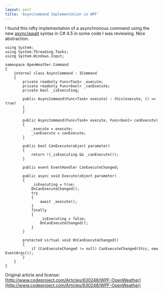 ```yaml
---
layout: post
title: 'AsyncCommand Implementation in WPF'
---
```

I found this nifty implementation of a asynchronous command using the new [async/await](http://msdn.microsoft.com/en-us/library/vstudio/hh191443.aspx) syntax in C# 4.5 in some code I was reviewing. Nice abstraction.
    
    using System;  
    using System.Threading.Tasks;  
    using System.Windows.Input;  
      
    namespace OpenWeather.Command  
    {  
        internal class AsyncCommand : ICommand  
        {  
            private readonly Func<Task> _execute;  
            private readonly Func<bool> _canExecute;  
            private bool _isExecuting;  
      
            public AsyncCommand(Func<Task> execute) : this(execute, () => true)  
            {  
            }  
      
            public AsyncCommand(Func<Task> execute, Func<bool> canExecute)  
            {  
                _execute = execute;  
                _canExecute = canExecute;  
            }  
      
            public bool CanExecute(object parameter)  
            {  
                return !(_isExecuting && _canExecute());  
            }  
      
            public event EventHandler CanExecuteChanged;  
      
            public async void Execute(object parameter)  
            {  
                _isExecuting = true;  
                OnCanExecuteChanged();  
                try  
                {  
                    await _execute();  
                }  
                finally  
                {  
                    _isExecuting = false;  
                    OnCanExecuteChanged();  
                }  
            }  
      
            protected virtual void OnCanExecuteChanged()  
            {  
                if (CanExecuteChanged != null) CanExecuteChanged(this, new EventArgs());  
            }  
        }  
    }

  


Original article and license: [http://www.codeproject.com/Articles/630248/WPF-OpenWeather](http://www.codeproject.com/Articles/630248/WPF-OpenWeather)
